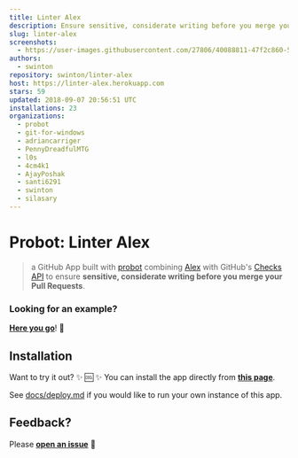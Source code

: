 ```yaml
---
title: Linter Alex
description: Ensure sensitive, considerate writing before you merge your Pull Requests
slug: linter-alex
screenshots:
  - https://user-images.githubusercontent.com/27806/40088811-47f2c860-586e-11e8-9c4b-0f5b569a034c.png
authors:
  - swinton
repository: swinton/linter-alex
host: https://linter-alex.herokuapp.com
stars: 59
updated: 2018-09-07 20:56:51 UTC
installations: 23
organizations:
  - probot
  - git-for-windows
  - adriancarriger
  - PennyDreadfulMTG
  - l0s
  - 4cm4k1
  - AjayPoshak
  - santi6291
  - swinton
  - silasary
---
```


# Probot: Linter Alex

> a GitHub App built with [probot](https://github.com/probot/probot) combining [Alex](http://alexjs.com/) with GitHub's [Checks API](https://developer.github.com/changes/2018-05-07-new-checks-api-public-beta/) to ensure **sensitive, considerate writing before you merge your Pull Requests**.

### Looking for an example?

[**Here you go**](https://github.com/swinton/example/runs/449335)! :eyes:

## Installation

Want to try it out? :sparkles: :cool: :sparkles: You can install the app directly from [**this page**](https://github.com/apps/linter-alex).

See [docs/deploy.md](https://github.com/swinton/linter-alex/blob/master/docs/deploy.md) if you would like to run your own instance of this app.

## Feedback?

Please [**open an issue**](https://github.com/swinton/linter-alex/issues/new) :bow:
